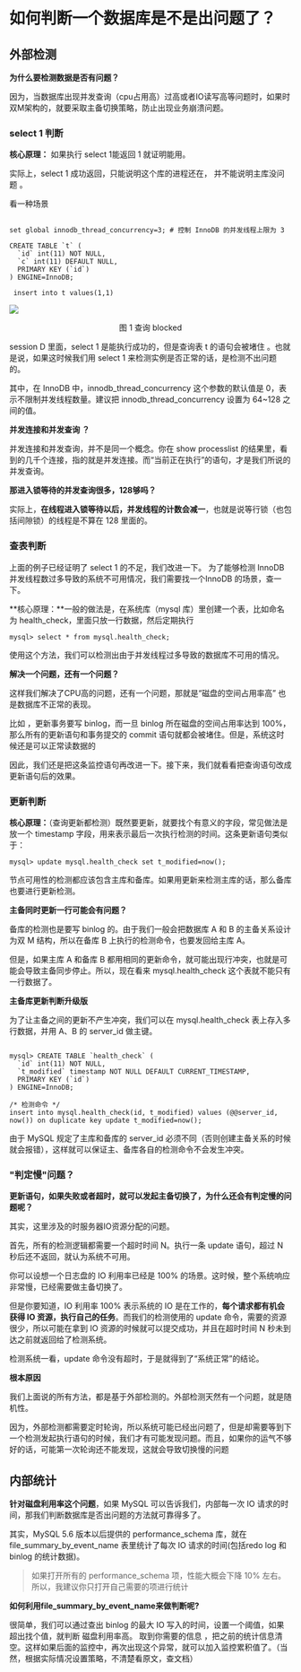 # 如何判断一个数据库是不是出问题了？

##  外部检测 

**为什么要检测数据是否有问题？**

因为，当数据库出现并发查询（cpu占用高）过高或者IO读写高等问题时，如果时双M架构的，就要采取主备切换策略，防止出现业务崩溃问题。

### select 1 判断

**核心原理：** 如果执行 select 1能返回 1 就证明能用。

实际上，select 1 成功返回，只能说明这个库的进程还在， 并不能说明主库没问题 。

看一种场景

```mysql

set global innodb_thread_concurrency=3; # 控制 InnoDB 的并发线程上限为 3

CREATE TABLE `t` (
  `id` int(11) NOT NULL,
  `c` int(11) DEFAULT NULL,
  PRIMARY KEY (`id`)
) ENGINE=InnoDB;

 insert into t values(1,1)
```

![](https://raw.githubusercontent.com/dddygin/intentional-learning/master/blog/images/mysql45/picture/mysql45-29-01.png)

<center>图 1 查询 blocked</center>

session D 里面，select 1 是能执行成功的，但是查询表 t 的语句会被堵住 。也就是说，如果这时候我们用 select 1 来检测实例是否正常的话，是检测不出问题的。

其中，在 InnoDB 中，innodb_thread_concurrency 这个参数的默认值是 0，表示不限制并发线程数量。建议把 innodb_thread_concurrency 设置为 64~128 之间的值。

**并发连接和并发查询 ？**

并发连接和并发查询，并不是同一个概念。你在 show processlist 的结果里，看到的几千个连接，指的就是并发连接。而“当前正在执行”的语句，才是我们所说的并发查询。

**那进入锁等待的并发查询很多，128够吗？**

实际上，**在线程进入锁等待以后，并发线程的计数会减一**，也就是说等行锁（也包括间隙锁）的线程是不算在 128 里面的。

###  查表判断 

上面的例子已经证明了 select 1 的不足，我们改进一下。 为了能够检测 InnoDB 并发线程数过多导致的系统不可用情况，我们需要找一个InnoDB 的场景，查一下。

**核心原理：**一般的做法是，在系统库（mysql 库）里创建一个表，比如命名为 health_check，里面只放一行数据，然后定期执行

```mysql
mysql> select * from mysql.health_check; 
```

使用这个方法，我们可以检测出由于并发线程过多导致的数据库不可用的情况。

**解决一个问题，还有一个问题？**

这样我们解决了CPU高的问题，还有一个问题，那就是“磁盘的空间占用率高” 也是数据库不正常的表现。

比如 ，更新事务要写 binlog，而一旦 binlog 所在磁盘的空间占用率达到 100%，那么所有的更新语句和事务提交的 commit 语句就都会被堵住。但是，系统这时候还是可以正常读数据的

因此，我们还是把这条监控语句再改进一下。接下来，我们就看看把查询语句改成更新语句后的效果。

### 更新判断

**核心原理：**（查询更新都检测）既然要更新，就要找个有意义的字段，常见做法是放一个 timestamp 字段，用来表示最后一次执行检测的时间。这条更新语句类似于：

```mysql
mysql> update mysql.health_check set t_modified=now();
```

节点可用性的检测都应该包含主库和备库。如果用更新来检测主库的话，那么备库也要进行更新检测。

**主备同时更新一行可能会有问题？**

备库的检测也是要写 binlog 的。由于我们一般会把数据库 A 和 B 的主备关系设计为双 M 结构，所以在备库 B 上执行的检测命令，也要发回给主库 A。

但是，如果主库 A 和备库 B 都用相同的更新命令，就可能出现行冲突，也就是可能会导致主备同步停止。所以，现在看来 mysql.health_check 这个表就不能只有一行数据了。

**主备库更新判断升级版**

为了让主备之间的更新不产生冲突，我们可以在 mysql.health_check 表上存入多行数据，并用 A、B 的 server_id 做主键。 

```mysql

mysql> CREATE TABLE `health_check` (
  `id` int(11) NOT NULL,
  `t_modified` timestamp NOT NULL DEFAULT CURRENT_TIMESTAMP,
  PRIMARY KEY (`id`)
) ENGINE=InnoDB;

/* 检测命令 */
insert into mysql.health_check(id, t_modified) values (@@server_id, now()) on duplicate key update t_modified=now();
```

由于 MySQL 规定了主库和备库的 server_id 必须不同（否则创建主备关系的时候就会报错），这样就可以保证主、备库各自的检测命令不会发生冲突。

###  "判定慢"问题？

 **更新语句，如果失败或者超时，就可以发起主备切换了，为什么还会有判定慢的问题呢？**

其实，这里涉及的时服务器IO资源分配的问题。

首先，所有的检测逻辑都需要一个超时时间 N。执行一条 update 语句，超过 N 秒后还不返回，就认为系统不可用。

你可以设想一个日志盘的 IO 利用率已经是 100% 的场景。这时候，整个系统响应非常慢，已经需要做主备切换了。

但是你要知道，IO 利用率 100% 表示系统的 IO 是在工作的，**每个请求都有机会获得 IO 资源，执行自己的任务**。而我们的检测使用的 update 命令，需要的资源很少，所以可能在拿到 IO 资源的时候就可以提交成功，并且在超时时间 N 秒未到达之前就返回给了检测系统。 

检测系统一看，update 命令没有超时，于是就得到了“系统正常”的结论。

**根本原因**

我们上面说的所有方法，都是基于外部检测的。外部检测天然有一个问题，就是随机性。

因为，外部检测都需要定时轮询，所以系统可能已经出问题了，但是却需要等到下一个检测发起执行语句的时候，我们才有可能发现问题。而且，如果你的运气不够好的话，可能第一次轮询还不能发现，这就会导致切换慢的问题

## 内部统计

**针对磁盘利用率这个问题**，如果 MySQL 可以告诉我们，内部每一次 IO 请求的时间，那我们判断数据库是否出问题的方法就可靠得多了。

其实，MySQL 5.6 版本以后提供的 performance_schema 库，就在 file_summary_by_event_name 表里统计了每次 IO 请求的时间(包括redo log 和 binlog 的统计数据)。

> 如果打开所有的 performance_schema 项，性能大概会下降 10% 左右。所以，我建议你只打开自己需要的项进行统计

**如何利用file_summary_by_event_name来做判断呢?**

很简单，我们可以通过查出 binlog 的最大 IO 写入的时间，设置一个阈值，如果超出找个值，就判断 磁盘利用率高。 取到你需要的信息 ，把之前的统计信息清空。这样如果后面的监控中，再次出现这个异常，就可以加入监控累积值了。（当然，根据实际情况设置策略，不清楚看原文，查文档）

